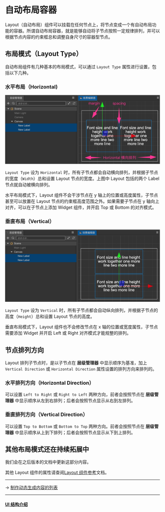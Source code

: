 # 自动布局容器

Layout（自动布局）组件可以挂载在任何节点上，将节点变成一个有自动布局功能的容器。所谓自动布局容器，就是能够自动将子节点按照一定规律排列，并可以根据节点内容的约束框总和调整自身尺寸的容器型节点。

## 布局模式（Layout Type）

自动布局组件有几种基本的布局模式，可以通过 `Layout Type` 属性进行设置，包括以下几种。

### 水平布局（Horizontal)

![horizontal](auto-layout/horizontal.png)

`Layout Type` 设为 `Horizontal` 时，所有子节点都会自动横向排列，并根据子节点的宽度（`Width`）总和设置 Layout 节点的宽度。上图中 Layout 包括的两个 Label 节点就自动被横向排列。

水平布局模式下，Layout 组件不会干涉节点在 y 轴上的位置或高度属性，子节点甚至可以放置在 Layout 节点的约束框高度范围之外。如果需要子节点在 y 轴向上对齐，可以在子节点上添加 Widget 组件，并开启 Top 或 Bottom 的对齐模式。

### 垂直布局（Vertical）

![vertical](auto-layout/vertical.png)

`Layout Type` 设为 `Vertical` 时，所有子节点都会自动纵向排列，并根据子节点的高度（`Height`）总和设置 Layout 节点的高度。

垂直布局模式下，Layout 组件也不会修改节点在 x 轴的位置或宽度属性，子节点需要添加 Widget 并开启 Left 或 Right 对齐模式才能规整的排列。

## 节点排列方向

Layout 排列子节点时，是以子节点在 **层级管理器** 中显示顺序为基准，加上 `Vertical Direction` 或 `Horizontal Direction` 属性设置的排列方向来排列的。

### 水平排列方向（Horizontal Direction）

可以设置 `Left to Right` 或 `Right to Left` 两种方向，前者会按照节点在 **层级管理器** 中显示顺序从左到右排列；后者会按照节点显示从右到左排列。

### 垂直排列方向（Vertical Direction）

可以设置 `Top to Bottom` 或 `Bottom to Top` 两种方向。前者会按照节点在 **层级管理器** 中显示顺序从上到下排列；后者会按照节点显示从下到上排列。

## 其他布局模式还在持续拓展中

我们会在之后版本的文档中更新这部分内容。

其他 Layout 组件的属性请查阅[Layout 组件参考](../editor/layout.md)文档。

---

-> [制作动态生成内容的列表](list-with-data.md)

---

#### [UI 结构介绍](index.md)
